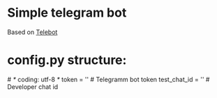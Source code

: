 # Simple telegram bot

Based on [Telebot](https://github.com/eternnoir/pyTelegramBotAPI)

# config.py structure:
\# _*_ coding: utf-8 _*_
token = ''  # Telegramm bot token
test_chat_id = ''  # Developer chat id

